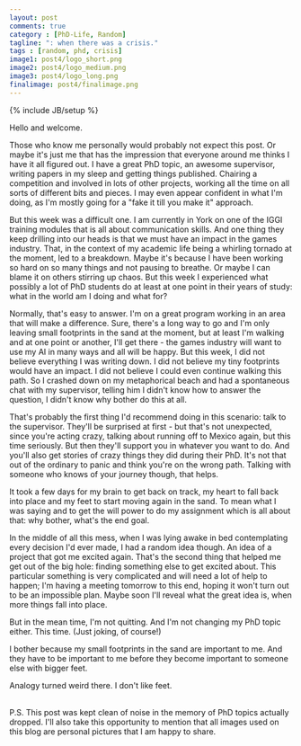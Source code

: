 ```yaml
---
layout: post
comments: true
category : [PhD-Life, Random]
tagline: ": when there was a crisis."
tags : [random, phd, crisis]
image1: post4/logo_short.png
image2: post4/logo_medium.png
image3: post4/logo_long.png
finalimage: post4/finalimage.png
---
```

{% include JB/setup %}

Hello and welcome. 

Those who know me personally would probably not expect this post. Or maybe it's just me that has the impression that everyone around me thinks I have it all figured out. I have a great PhD topic, an awesome supervisor, writing papers in my sleep and getting things published. Chairing a competition and involved in lots of other projects, working all the time on all sorts of different bits and pieces. I may even appear confident in what I'm doing, as I'm mostly going for a "fake it till you make it" approach.

But this week was a difficult one. I am currently in York on one of the IGGI training modules that is all about communication skills. And one thing they keep drilling into our heads is that we must have an impact in the games industry. That, in the context of my academic life being a whirling tornado at the moment, led to a breakdown. Maybe it's because I have been working so hard on so many things and not pausing to breathe. Or maybe I can blame it on others stirring up chaos. But this week I experienced what possibly a lot of PhD students do at least at one point in their years of study: what in the world am I doing and what for?

Normally, that's easy to answer. I'm on a great program working in an area that will make a difference. Sure, there's a long way to go and I'm only leaving small footprints in the sand at the moment, but at least I'm walking and at one point or another, I'll get there - the games industry will want to use my AI in many ways and all will be happy. But this week, I did not believe everything I was writing down. I did not believe my tiny footprints would have an impact. I did not believe I could even continue walking this path. So I crashed down on my metaphorical beach and had a spontaneous chat with my supervisor, telling him I didn't know how to answer the question, I didn't know why bother do this at all.

That's probably the first thing I'd recommend doing in this scenario: talk to the supervisor. They'll be surprised at first - but that's not unexpected, since you're acting crazy, talking about running off to Mexico again, but this time seriously. But then they'll support you in whatever you want to do. And you'll also get stories of crazy things they did during their PhD. It's not that out of the ordinary to panic and think you're on the wrong path. Talking with someone who knows of your journey though, that helps.

It took a few days for my brain to get back on track, my heart to fall back into place and my feet to start moving again in the sand. To mean what I was saying and to get the will power to do my assignment which is all about that: why bother, what's the end goal.

In the middle of all this mess, when I was lying awake in bed contemplating every decision I'd ever made, I had a random idea though. An idea of a project that got me excited again. That's the second thing that helped me get out of the big hole: finding something else to get excited about. This particular something is very complicated and will need a lot of help to happen; I'm having a meeting tomorrow to this end, hoping it won't turn out to be an impossible plan. Maybe soon I'll reveal what the great idea is, when more things fall into place.

But in the mean time, I'm not quitting. And I'm not changing my PhD topic either. This time. (Just joking, of course!)

I bother because my small footprints in the sand are important to me. And they have to be important to me before they become important to someone else with bigger feet.

Analogy turned weird there. I don't like feet.

<!--
<center><iframe width="560" height="315" src="https://www.youtube.com/embed/i0CnVdQSRVg" frameborder="0" allowfullscreen></iframe></center>
-->
<br />
P.S. This post was kept clean of noise in the memory of PhD topics actually dropped. I'll also take this opportunity to mention that all images used on this blog are personal pictures that I am happy to share. 
